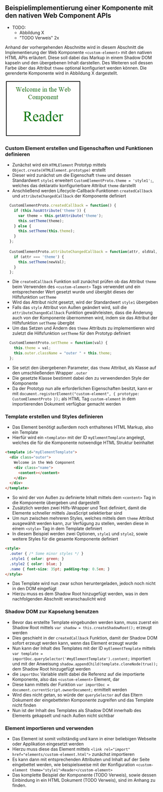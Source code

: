 ## Beispielimplementierung einer Komponente mit den nativen Web Component APIs

- TODO:
    - Abbildung X
    - "TODO Verweis" 2x

Anhand der vorhergehenden Abschnitte wird in diesem Abschnitt die Implementierung der Web Komponente `<custom-element>` mit den nativen HTML APIs erläutert. Diese soll dabei das Markup in einem Shadow DOM kapseln und den übergebenen Inhalt darstellen. Des Weiteren soll dessen Farbe über das Attribut `theme` optional konfiguriert werden können. Die gerenderte Komponente wird in Abbildung X dargestellt.

![Bild: Gerenderte Web Komponente mit nativen APIs](images/7-beispiel.jpg "Gerenderte Web Komponente mit nativen APIs")


### Custom Element erstellen und Eigenschaften und Funktionen definieren

- Zunächst wird ein `HTMLElement` Prototyp mittels `Object.create(HTMLElement.prototype)` erstellt
- Dieser wird zunächst um die Eigenschaft `theme` und dessen Standardwert `style1` erweitert `CustomElementProto.theme = 'style1';`, welches das deklarativ konfigurierbare Attribut `theme` darstellt
- Anschließend werden Lifecycle-Callback-Funktionen `createdCallback` und `attributeChangedCallback` der Komponente definiert

```javascript
  CustomElementProto.createdCallback = function() {
    if (this.hasAttribute('theme')) {
      var theme = this.getAttribute('theme');
      this.setTheme(theme);
    } else {
      this.setTheme(this.theme);
    }
  };

  CustomElementProto.attributeChangedCallback = function(attr, oldVal, newVal) {
    if (attr === 'theme') {
      this.setTheme(newVal);
    }
  };
```

- Die `createdCallback` Funktion soll zunächst prüfen ob das Attribut `theme` beim Verwenden des `<custom-element>` Tags verwendet und ein entsprechender Wert gesetzt wurde und übergibt dieses der Hilfsfunktion `setTheme`
- Wird das Attribut nicht gesetzt, wird der Standardwert `style1` übergeben
- Falls das `style` Attribut von Außen geändert wird, soll die `attributeChangedCallback` Funktion gewährleisten, dass die Änderung auch von der Komponente übernommen wird, indem sie das Attribut der Hilfsfunktion `setTheme` übergibt
- Um das Setzen und Ändern des `theme` Attributs zu implementieren wird zuletzt die Hilfsfunktion `setTheme` für den Prototyp definiert

```javascript
  CustomElementProto.setTheme = function(val) {
    this.theme = val;
    this.outer.className = "outer " + this.theme;
  };
```

- Sie setzt den übergebenen Parameter, das `theme` Attribut, als Klasse auf den umschließenden Wrapper `.outer`
- Die gesetzte Klasse bestimmt dabei den zu verwendenden Style der Komponente
- Da der Prototyp nun alle erforderlichen Eigenschaften besitzt, kann er mit `document.registerElement("custom-element", { prototype: CustomElementProto });` als HTML Tag `custom-element` in dem importierenden Dokument verfügbar gemacht werden


### Template erstellen und Styles definieren

- Das Element benötigt außerdem noch enthaltenes HTML Markup, also ein Template
- Hierfür wird ein `<template>` mit der ID `myElementTemplate` angelegt, welches die für die Komponente notwendige HTML Struktur beinhaltet

```html
<template id="myElementTemplate">
  <div class="outer">
    Welcome in the Web Component
    <div class="name">
      <content></content>
    </div>
  </div>
</template>
```

- So wird der von Außen zu definierte Inhalt mittels dem `<content>` Tag in die Komponente übergeben und dargestellt
- Zusätzlich werden zwei Hilfs-Wrapper und Text definiert, damit die Elemente schneller mittels JavaScript selektierbar sind
- Um nun zwischen mehreren Styles, welches mittels dem `theme` Attribut ausgewählt werden kann, zur Verfügung zu stellen, werden diese in einem `<style>` Tag in dem Template definiert
- In diesem Beispiel werden zwei Optionen, `style1` und `style2`, sowie weitere Styles für die gesamte Komponente definiert

```html
<style>
  .outer { /* Some minor styles */ }
  .style1 { color: green; }
  .style2 { color: blue; }
  .name { font-size: 35pt; padding-top: 0.5em; }
</style>
```

- Das Template wird nun zwar schon heruntergeladen, jedoch noch nicht in den DOM eingefügt
- Hierzu muss es dem Shadow Root hinzugefügt werden, was in dem nachfolgenden Abschnitt veranschaulicht wird


### Shadow DOM zur Kapselung benutzen

- Bevor das erstellte Template eingebunden werden kann, muss zuerst ein Shadow Root mittels `var shadow = this.createShadowRoot();` erzeugt werden
- Dies geschieht in der `createdCallback` Funktion, damit der Shadow DOM sofort erzeugt werden kann, wenn das Element erzeugt wurde
- Nun kann der Inhalt des Templates mit der ID `myElementTemplate` mittels `var template = importDoc.querySelector('#myElementTemplate').content;` importiert und mit der Anweisung `shadow.appendChild(template.cloneNode(true));` dem Shadow Root hinzugefügt werden
- die `importDoc` Variable stellt dabei die Referenz auf die importierte Komponente, also das `<custom-element>` Element, dar
- Diese kann mittels der Funktion `var importDoc = document.currentScript.ownerDocument;` ermittelt werden
- Wird dies nicht getan, so würde der `querySelector` auf das Eltern Dokument der eingebetteten Komponente zugreifen und das Template nicht finden
- Nun ist der Inhalt des Templates als Shadow DOM innerhalb des Elements gekapselt und nach Außen nicht sichtbar


### Element importieren und verwenden

- Das Element ist somit vollständig und kann in einer beliebigen Webseite oder Applikation eingesetzt werden
- Hierzu muss diese das Element mittels `<link rel="import" href="elements/custom-element.html">` zunächst importieren
- Es kann dann mit entsprechenden Attributen und Inhalt auf der Seite eingebettet werden, wie beispielsweise mit der Konfiguration `<custom-element theme="style1">Reader</custom-element>`
- Das komplette Beispiel der Komponente (TODO Verweis), sowie dessen Einbindung in ein HTML Dokument (TODO Verweis), sind im Anhang zu finden.

